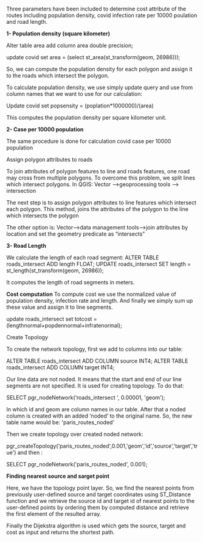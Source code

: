 
Three parameters have been included to determine cost attribute of the routes including population density, covid infection rate per 10000 poulation and road length.

**1- Population density (square kilometer)**

Alter table area add column area double precision;

update covid set area = (select st_area(st_transform(geom, 26986)));

So, we can compute the population density for each polygon and assign it to the roads which intersect the polygon.

To calculate population density, we use simply update query and use from column names that we want to use for our calculation:

Update covid set popsensity = (poplation*1000000)/(area)

This computes the population density per square kilometer unit.


**2- Case per 10000 population**

The same procedure is done for calculation covid case per 10000 population

Assign polygon attributes to roads

To join attributes of polygon features to line and roads features, one road may cross from multiple polygons. To overcome this problem, we split lines which intersect polygons. In QGIS:
Vector -->geoprocessing tools --> intersection

The next step is to assign polygon attributes to line features which intersect each polygon. This method, joins the attributes of the polygon to the line which intersects the polygon

The other option is:
Vector-->data management tools-->join attributes by location and set the geometry predicate as “intersects” 


**3- Road Length**

We calculate the length of each road segment:
ALTER TABLE roads_intersect ADD length FLOAT;
UPDATE roads_intersect SET length = st_length(st_transform(geom, 26986));

It computes the length of road segments in meters.

**Cost computation**
To compute cost we use the normalized value of population density, infection rate and length. And finally we simply sum up these value and assign it to line segments.

update roads_intersect set totcost = (lengthnormal+popdennormal+infratenormal);

Create Topology

To create the network topology, first we add to columns into our table:

ALTER TABLE roads_intersect ADD COLUMN source INT4;
ALTER TABLE roads_intersect ADD COLUMN target INT4;

Our line data are not noded. It means that the start and end of our line segments are not specified. It is used for creating topology. To do that:

SELECT pgr_nodeNetwork(‘roads_intersect ', 0.00001, 'geom');

In which id and geom are column names in our table. After that a noded column is created with an added ‘noded’ to the original name. So, the new table name would be: 'paris_routes_noded'

Then we create topology over created noded network:

pgr_createTopology('paris_routes_noded',0.001,'geom','id','source','target','true')
and then :

SELECT pgr_nodeNetwork('paris_routes_noded', 0.001);


**Finding nearest source and sarget point**

Here, we have the topology point layer. So, we find the nearest points from previously user-defined source and target coordinates using ST_Distance function and we retrieve the source id and target id of nearest points to the user-defined points by ordering them by computed distance and retrieve the first element of the resulted array.

Finally the Dijekstra algorithm is used which gets the source, target and cost as input and returns the shortest path.


